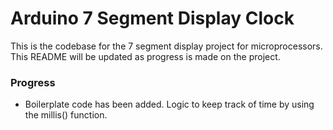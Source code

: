 # Arduino 7 Segment Display Clock 

This is the codebase for the 7 segment display project for microprocessors. This README will be updated as progress is made on the project.

### Progress

- Boilerplate code has been added. Logic to keep track of time by using the millis() function.
